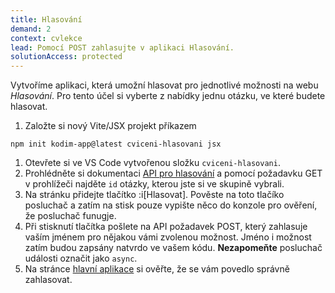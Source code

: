 ```yaml
---
title: Hlasování
demand: 2
context: cvlekce
lead: Pomocí POST zahlasujte v aplikaci Hlasování.
solutionAccess: protected
---
```


Vytvoříme aplikaci, která umožní hlasovat pro jednotlivé možnosti na webu _Hlasování_. Pro tento účel si vyberte z nabídky jednu otázku, ve které budete hlasovat.

1. Založte si nový Vite/JSX projekt příkazem

```shell
npm init kodim-app@latest cviceni-hlasovani jsx
```

1. Otevřete si ve VS Code vytvořenou složku `cviceni-hlasovani`.
1. Prohlédněte si dokumentaci [API pro hlasování](https://apps.kodim.cz/daweb/hlasovani/docs) a pomocí požadavku GET v prohlížeči najděte `id` otázky, kterou jste si ve skupině vybrali.
1. Na stránku přidejte tlačítko :i[Hlasovat]. Pověste na toto tlačíko posluchač a zatím na stisk pouze vypište něco do konzole pro ověření, že posluchač funugje.
1. Při stisknutí tlačítka pošlete na API požadavek POST, který zahlasuje vaším jménem pro nějakou vámi zvolenou možnost. Jméno i možnost zatím budou zapsány natvrdo ve vašem kódu. **Nezapomeňte** posluchač události označit jako `async`.
1. Na stránce [hlavní aplikace](https://apps.kodim.cz/daweb/hlasovani) si ověřte, že se vám povedlo správně zahlasovat.

<!-- :::solution

Řešení naleznete v samostatném [Codesanboxu zde](https://codesandbox.io/s/da-web-hlasovani-ryezq2?file=/index.js).

::: -->
